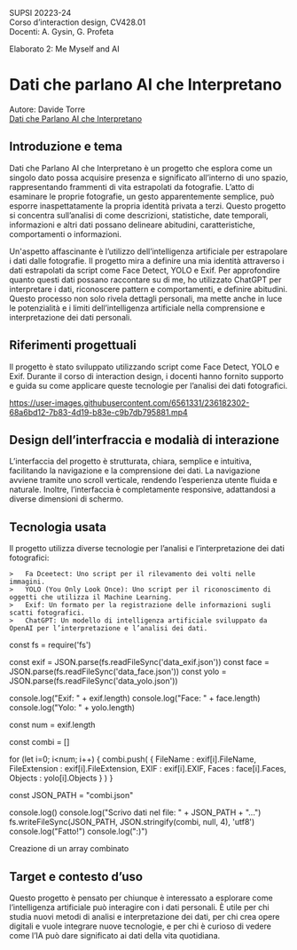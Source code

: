 SUPSI 20223-24  
Corso d’interaction design, CV428.01  
Docenti: A. Gysin, G. Profeta  

Elaborato 2: Me Myself and AI 

# Dati che parlano AI che Interpretano
Autore: Davide Torre  
[Dati che Parlano AI che Interpretano](https://davidetorre12.github.io/daticheparlano/)


## Introduzione e tema
Dati che Parlano AI che Interpretano è un progetto che esplora come un singolo dato possa acquisire presenza e significato all’interno di uno spazio, rappresentando frammenti di vita estrapolati da fotografie. L’atto di esaminare le proprie fotografie, un gesto apparentemente semplice, può esporre inaspettatamente la propria identità privata a terzi. Questo progetto si concentra sull’analisi di come descrizioni, statistiche, date temporali, informazioni e altri dati possano delineare abitudini, caratteristiche, comportamenti o informazioni.

Un'aspetto affascinante è l’utilizzo dell’intelligenza artificiale per estrapolare i dati dalle fotografie. Il progetto mira a definire una mia identità attraverso i dati estrapolati da script come Face Detect, YOLO e Exif. Per approfondire quanto questi dati possano raccontare su di me, ho utilizzato ChatGPT per interpretare i dati, riconoscere pattern e comportamenti, e definire abitudini. Questo processo non solo rivela dettagli personali, ma mette anche in luce le potenzialità e i limiti dell’intelligenza artificiale nella comprensione e interpretazione dei dati personali.




## Riferimenti progettuali
Il progetto è stato sviluppato utilizzando script come Face Detect, YOLO e Exif. Durante il corso di interaction design, i docenti hanno fornito supporto e guida su come applicare queste tecnologie per l’analisi dei dati fotografici.


https://user-images.githubusercontent.com/6561331/236182302-68a6bd12-7b83-4d19-b83e-c9b7db795881.mp4


## Design dell’interfraccia e modalià di interazione
L’interfaccia del progetto è strutturata, chiara, semplice e intuitiva, facilitando la navigazione e la comprensione dei dati. La navigazione avviene tramite uno scroll verticale, rendendo l’esperienza utente fluida e naturale. Inoltre, l’interfaccia è completamente responsive, adattandosi a diverse dimensioni di schermo.


## Tecnologia usata

Il progetto utilizza diverse tecnologie per l’analisi e l’interpretazione dei dati fotografici:

	>   Fa Dceetect: Uno script per il rilevamento dei volti nelle immagini.
	>   YOLO (You Only Look Once): Uno script per il riconoscimento di oggetti che utilizza il Machine Learning.
	>   Exif: Un formato per la registrazione delle informazioni sugli scatti fotografici.
	>   ChatGPT: Un modello di intelligenza artificiale sviluppato da OpenAI per l’interpretazione e l’analisi dei dati.


const fs = require('fs')

const exif = JSON.parse(fs.readFileSync('data_exif.json'))
const face = JSON.parse(fs.readFileSync('data_face.json'))
const yolo = JSON.parse(fs.readFileSync('data_yolo.json'))

console.log("Exif: " + exif.length)
console.log("Face: " + face.length)
console.log("Yolo: " + yolo.length)

const num = exif.length

const combi = []

for (let i=0; i<num; i++) {
    combi.push( {
        FileName : exif[i].FileName,
        FileExtension : exif[i].FileExtension,
        EXIF : exif[i].EXIF,
        Faces : face[i].Faces, 
        Objects : yolo[i].Objects
    } )
}

const JSON_PATH = "combi.json"

console.log()
console.log("Scrivo dati nel file: " + JSON_PATH + "...")
fs.writeFileSync(JSON_PATH, JSON.stringify(combi, null, 4), 'utf8')
console.log("Fatto!")
console.log(":)")

Creazione di un array combinato

## Target e contesto d’uso
Questo progetto è pensato per chiunque è interessato a esplorare come l’intelligenza artificiale può interagire con i dati personali. È utile per chi studia nuovi metodi di analisi e interpretazione dei dati, per chi crea opere digitali e vuole integrare nuove tecnologie, e per chi è curioso di vedere come l’IA può dare significato ai dati della vita quotidiana.
